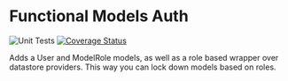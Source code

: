 # Functional Models Auth

![Unit Tests](https://github.com/monolithst/functional-models-auth/actions/workflows/ut.yml/badge.svg?branch=master)
[![Coverage Status](https://coveralls.io/repos/github/monolithst/functional-models-auth/badge.svg?branch=master)](https://coveralls.io/github/monolithst/functional-models-auth?branch=master)

Adds a User and ModelRole models, as well as a role based wrapper over datastore providers. This way you can lock down models based on roles.
